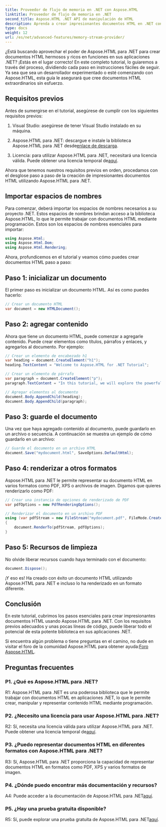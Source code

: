 ```yaml
---
title: Proveedor de flujo de memoria en .NET con Aspose.HTML
linktitle: Proveedor de flujo de memoria en .NET
second_title: Aspose.HTML .NET API de manipulación de HTML
description: Aprenda a crear impresionantes documentos HTML en .NET con Aspose.HTML. Siga nuestro tutorial paso a paso y descubra el poder de la manipulación HTML.
type: docs
weight: 12
url: /es/net/advanced-features/memory-stream-provider/
---
```


¿Está buscando aprovechar el poder de Aspose.HTML para .NET para crear documentos HTML hermosos y ricos en funciones en sus aplicaciones .NET? ¡Estás en el lugar correcto! En este completo tutorial, lo guiaremos a través del proceso, dividiendo cada paso en instrucciones fáciles de seguir. Ya sea que sea un desarrollador experimentado o esté comenzando con Aspose.HTML, esta guía le asegurará que cree documentos HTML extraordinarios sin esfuerzo.

## Requisitos previos

Antes de sumergirse en el tutorial, asegúrese de cumplir con los siguientes requisitos previos:

1. Visual Studio: asegúrese de tener Visual Studio instalado en su máquina.

2.  Aspose.HTML para .NET: descargue e instale la biblioteca Aspose.HTML para .NET desde[enlace de descarga](https://releases.aspose.com/html/net/).

3.  Licencia: para utilizar Aspose.HTML para .NET, necesitará una licencia válida. Puede obtener una licencia temporal de[aquí](https://purchase.aspose.com/temporary-license/).

Ahora que tenemos nuestros requisitos previos en orden, procedamos con el desglose paso a paso de la creación de impresionantes documentos HTML utilizando Aspose.HTML para .NET.

## Importar espacios de nombres

Para comenzar, deberá importar los espacios de nombres necesarios a su proyecto .NET. Estos espacios de nombres brindan acceso a la biblioteca Aspose.HTML, lo que le permite trabajar con documentos HTML mediante programación. Estos son los espacios de nombres esenciales para importar:

```csharp
using Aspose.Html;
using Aspose.Html.Dom;
using Aspose.Html.Rendering;
```

Ahora, profundicemos en el tutorial y veamos cómo puedes crear documentos HTML paso a paso:

## Paso 1: inicializar un documento

El primer paso es inicializar un documento HTML. Así es como puedes hacerlo:

```csharp
// Crear un documento HTML
var document = new HTMLDocument();
```

## Paso 2: agregar contenido

Ahora que tiene un documento HTML, puede comenzar a agregarle contenido. Puede crear elementos como títulos, párrafos y enlaces, y agregarlos al documento. Por ejemplo:

```csharp
// Crear un elemento de encabezado h1
var heading = document.CreateElement("h1");
heading.TextContent = "Welcome to Aspose.HTML for .NET Tutorial";

// Crear un elemento de párrafo
var paragraph = document.CreateElement("p");
paragraph.TextContent = "In this tutorial, we will explore the powerful features of Aspose.HTML for .NET.";

// Agregar elementos al documento
document.Body.AppendChild(heading);
document.Body.AppendChild(paragraph);
```

## Paso 3: guarde el documento

Una vez que haya agregado contenido al documento, puede guardarlo en un archivo o secuencia. A continuación se muestra un ejemplo de cómo guardarlo en un archivo:

```csharp
// Guarde el documento en un archivo HTML
document.Save("mydocument.html", SaveOptions.DefaultHtml);
```

## Paso 4: renderizar a otros formatos

Aspose.HTML para .NET le permite representar su documento HTML en varios formatos como PDF, XPS o archivos de imagen. Digamos que quieres renderizarlo como PDF:

```csharp
// Crear una instancia de opciones de renderizado de PDF
var pdfOptions = new PdfRenderingOptions();

// Renderizar el documento en un archivo PDF
using (var pdfStream = new FileStream("mydocument.pdf", FileMode.Create))
{
    document.RenderTo(pdfStream, pdfOptions);
}
```

## Paso 5: Recursos de limpieza

No olvide liberar recursos cuando haya terminado con el documento:

```csharp
document.Dispose();
```

¡Y eso es! Ha creado con éxito un documento HTML utilizando Aspose.HTML para .NET e incluso lo ha renderizado en un formato diferente.

## Conclusión

En este tutorial, cubrimos los pasos esenciales para crear impresionantes documentos HTML usando Aspose.HTML para .NET. Con los requisitos previos adecuados y unas pocas líneas de código, puede liberar todo el potencial de esta potente biblioteca en sus aplicaciones .NET.

 Si encuentra algún problema o tiene preguntas en el camino, no dude en visitar el foro de la comunidad Aspose.HTML para obtener ayuda:[Foro Aspose.HTML](https://forum.aspose.com/).

## Preguntas frecuentes

### P1. ¿Qué es Aspose.HTML para .NET?

R1: Aspose.HTML para .NET es una poderosa biblioteca que le permite trabajar con documentos HTML en aplicaciones .NET, lo que le permite crear, manipular y representar contenido HTML mediante programación.

### P2. ¿Necesito una licencia para usar Aspose.HTML para .NET?

 R2: Sí, necesita una licencia válida para utilizar Aspose.HTML para .NET. Puede obtener una licencia temporal de[aquí](https://purchase.aspose.com/temporary-license/).

### P3. ¿Puedo representar documentos HTML en diferentes formatos con Aspose.HTML para .NET?

R3: Sí, Aspose.HTML para .NET proporciona la capacidad de representar documentos HTML en formatos como PDF, XPS y varios formatos de imagen.

### P4. ¿Dónde puedo encontrar más documentación y recursos?

 A4: Puede acceder a la documentación de Aspose.HTML para .NET[aquí](https://reference.aspose.com/html/net/).

### P5. ¿Hay una prueba gratuita disponible?

 R5: Sí, puede explorar una prueba gratuita de Aspose.HTML para .NET[aquí](https://releases.aspose.com/).
